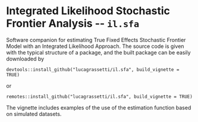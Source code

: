 # Integrated Likelihood Stochastic Frontier Analysis -- `il.sfa`

Software companion for estimating True Fixed Effects Stochastic Frontier Model with an Integrated Likelihood Approach. The source code is given with the typical structure of a package, and the built package can be easily downloaded by

```
devtools::install_github("lucagrassetti/il.sfa", build_vignette = TRUE)
```

or

```
remotes::install_github("lucagrassetti/il.sfa", build_vignette = TRUE)
```

The vignette includes examples of the use of the estimation function based on simulated datasets.
